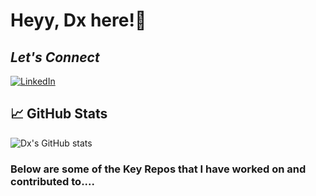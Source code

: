 # Heyy, Dx here!👋

## _Let's Connect_
[![LinkedIn](https://img.shields.io/badge/LinkedIn-0077B5?style=for-the-badge&logo=linkedin&logoColor=white)](https://www.linkedin.com/in/daksh-shah-dx11/)

## 📈 GitHub Stats
![Dx's GitHub stats](https://github-readme-stats.vercel.app/api?username=Daxvshah11&count_private=true&show_icons=true&include_all_commits=true&theme=radical)


### Below are some of the Key Repos that I have worked on and contributed to....
